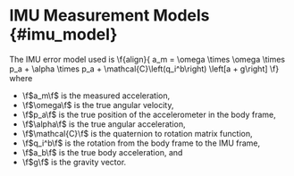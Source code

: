 IMU Measurement Models {#imu_model}
============

The IMU error model used is
\f{align}{
    a_m =
    \omega \times \omega \times p_a +
    \alpha \times p_a +
    \mathcal{C}\left(q_i^b\right)
    \left[a + g\right]
\f}
where
- \f$a_m\f$            is the measured acceleration,
- \f$\omega\f$         is the true angular velocity,
- \f$p_a\f$            is the true position of the accelerometer in the body frame,
- \f$\alpha\f$         is the true angular acceleration,
- \f$\mathcal{C}\f$    is the quaternion to rotation matrix function,
- \f$q_i^b\f$          is the rotation from the body frame to the IMU frame,
- \f$a_b\f$            is the true body acceleration, and
- \f$g\f$              is the gravity vector.
